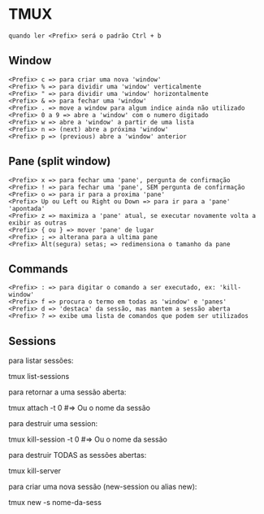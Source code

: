 # TMUX

    quando ler <Prefix> será o padrão Ctrl + b

## Window

    <Prefix> c => para criar uma nova 'window'
    <Prefix> % => para dividir uma 'window' verticalmente
    <Prefix> " => para dividir uma 'window' horizontalmente
    <Prefix> & => para fechar uma 'window'
    <Prefix> . => move a window para algum indice ainda não utilizado
    <Prefix> 0 a 9 => abre a 'window' com o numero digitado
    <Prefix> w => abre a 'window' a partir de uma lista
    <Prefix> n => (next) abre a próxima 'window'
    <Prefix> p => (previous) abre a 'window' anterior

## Pane (split window)

    <Prefix> x => para fechar uma 'pane', pergunta de confirmação
    <Prefix> ! => para fechar uma 'pane', SEM pergunta de confirmação
    <Prefix> o => para ir para a proxima 'pane'
    <Prefix> Up ou Left ou Right ou Down => para ir para a 'pane' 'apontada'
    <Prefix> z => maximiza a 'pane' atual, se executar novamente volta a exibir as outras
    <Prefix> { ou } => mover 'pane' de lugar
    <Prefix> ; => alterana para a ultima pane
    <Prefix> Alt(segura) setas; => redimensiona o tamanho da pane

## Commands

    <Prefix> : => para digitar o comando a ser executado, ex: 'kill-window'
    <Prefix> f => procura o termo em todas as 'window' e 'panes'
    <Prefix> d => 'destaca' da sessão, mas mantem a sessão aberta
    <Prefix> ? => exibe uma lista de comandos que podem ser utilizados

## Sessions

para listar sessões:

tmux list-sessions

para retornar a uma sessão aberta:

tmux attach -t 0  #=> Ou o nome da sessão

para destruir uma session:

tmux kill-session -t 0  #=> Ou o nome da sessão

para destruir TODAS as sessões abertas:

tmux kill-server

para criar uma nova sessão (new-session ou alias new):

tmux new -s nome-da-sess
